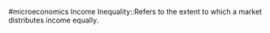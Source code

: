 #microeconomics 
Income Inequality::Refers to the extent to which a market distributes income equally. 